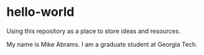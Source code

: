 # hello-world
Using this repository as a place to store ideas and resources.

My name is Mike Abrams. I am a graduate student at Georgia Tech.
